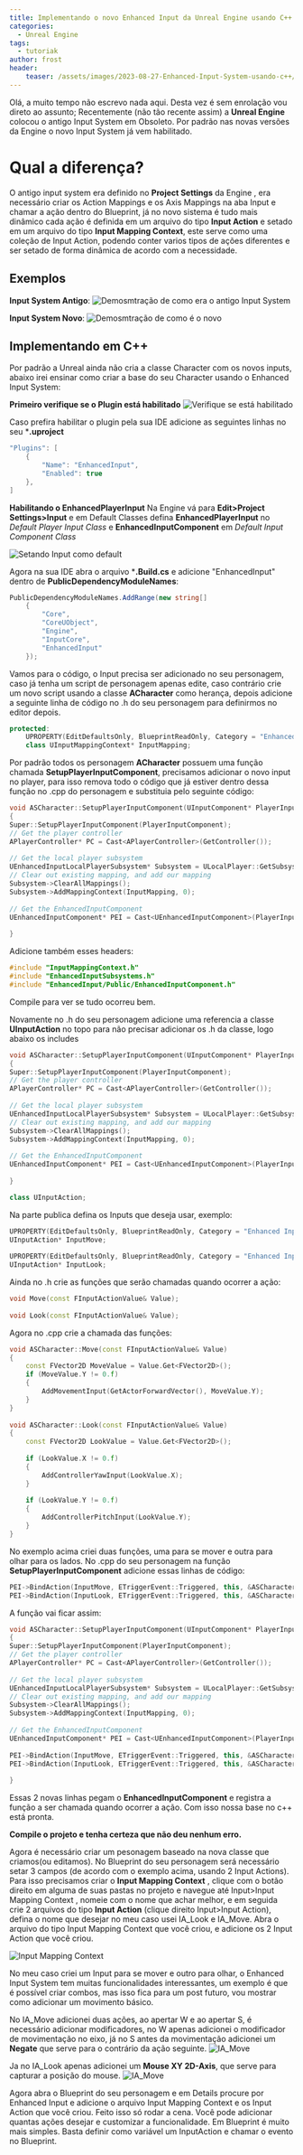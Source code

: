 ```yaml
---
title: Implementando o novo Enhanced Input da Unreal Engine usando C++
categories: 
  - Unreal Engine
tags:
  - tutoriak
author: frost
header:
	teaser: /assets/images/2023-08-27-Enhanced-Input-System-usando-c++/enhanced.jpg
---
```


Olá, a muito tempo não escrevo nada aqui. Desta vez é sem enrolação vou direto ao assunto; Recentemente (não tão recente assim) a **Unreal Engine** colocou o antigo Input System em Obsoleto. Por padrão nas novas versões da Engine  o novo Input System já vem habilitado.


# Qual a diferença?

O antigo input system era definido no **Project Settings** da Engine , era necessário criar os Action Mappings e os Axis Mappings na aba Input e chamar a ação dentro do Blueprint, já no novo sistema é tudo mais dinâmico cada ação é definida em um arquivo do tipo **Input Action** e setado em um arquivo do tipo **Input Mapping Context**, este serve como uma coleção de Input Action, podendo conter varios tipos de ações diferentes e ser setado de forma dinâmica de acordo com a necessidade.

## Exemplos

**Input System Antigo**:
![Demosmtração de como era o antigo Input System](/assets/images/2023-08-27-Enhanced-Input-System-usando-c++/imagem1.png)

**Input System Novo**:
![Demosmtração de como é o novo](/assets/images/2023-08-27-Enhanced-Input-System-usando-c++/imagem2.png)

## Implementando em C++

Por padrão a Unreal ainda não cria a classe Character com os novos inputs, abaixo irei ensinar como criar a base do seu Character usando o Enhanced Input System:

**Primeiro verifique se o Plugin está habilitado**
![Verifique se está habilitado](/assets/images/2023-08-27-Enhanced-Input-System-usando-c++/imagem3.png)

Caso prefira habilitar o plugin pela sua IDE adicione as seguintes linhas no seu ***.uproject**


```csharp
"Plugins": [
	{
		"Name": "EnhancedInput",
		"Enabled": true
	},
]
```

**Habilitando o EnhancedPlayerInput**
Na Engine vá para **Edit>Project Settings>Input** e em Default Classes defina 
**EnhancedPlayerInput** no *Default Player Input Class* e **EnhancedInputComponent** em *Default Input Component Class*

![Setando Input como default](/assets/images/2023-08-27-Enhanced-Input-System-usando-c++/imagem4.png)

Agora na sua IDE abra o arquivo 
***.Build.cs** e adicione "EnhancedInput" dentro de **PublicDependencyModuleNames**:
```csharp
PublicDependencyModuleNames.AddRange(new string[]
	{
		"Core",
		"CoreUObject",
		"Engine",
		"InputCore",
		"EnhancedInput"
	});
```

Vamos para o código, o Input precisa ser adicionado no seu personagem, caso já tenha um script de personagem apenas edite, caso contrário crie um novo script usando a classe **ACharacter** como herança, depois adicione a seguinte linha de código no .h do seu personagem para definirmos no editor depois.
``` cpp
protected:
	UPROPERTY(EditDefaultsOnly, BlueprintReadOnly, Category = "Enhanced Input")  
	class UInputMappingContext* InputMapping;
```

Por padrão todos os personagem **ACharacter** possuem uma função chamada **SetupPlayerInputComponent**, precisamos adicionar o novo input no player, para isso remova todo o código que já estiver dentro dessa função no .cpp do personagem e substituia pelo seguinte código:
``` cpp
void ASCharacter::SetupPlayerInputComponent(UInputComponent* PlayerInputComponent)  
{  
Super::SetupPlayerInputComponent(PlayerInputComponent);  
// Get the player controller  
APlayerController* PC = Cast<APlayerController>(GetController());  
  
// Get the local player subsystem  
UEnhancedInputLocalPlayerSubsystem* Subsystem = ULocalPlayer::GetSubsystem<UEnhancedInputLocalPlayerSubsystem>(PC->GetLocalPlayer());  
// Clear out existing mapping, and add our mapping  
Subsystem->ClearAllMappings();  
Subsystem->AddMappingContext(InputMapping, 0);  
  
// Get the EnhancedInputComponent  
UEnhancedInputComponent* PEI = Cast<UEnhancedInputComponent>(PlayerInputComponent);  
  
}
```

Adicione também esses headers:
``` cpp
#include "InputMappingContext.h"
#include "EnhancedInputSubsystems.h"
#include "EnhancedInput/Public/EnhancedInputComponent.h"
```
Compile para ver se tudo ocorreu bem.

Novamente no .h do seu personagem adicione uma referencia a classe **UInputAction** no topo para não precisar adicionar os .h da classe, logo abaixo os includes
``` cpp
void ASCharacter::SetupPlayerInputComponent(UInputComponent* PlayerInputComponent)  
{  
Super::SetupPlayerInputComponent(PlayerInputComponent);  
// Get the player controller  
APlayerController* PC = Cast<APlayerController>(GetController());  
  
// Get the local player subsystem  
UEnhancedInputLocalPlayerSubsystem* Subsystem = ULocalPlayer::GetSubsystem<UEnhancedInputLocalPlayerSubsystem>(PC->GetLocalPlayer());  
// Clear out existing mapping, and add our mapping  
Subsystem->ClearAllMappings();  
Subsystem->AddMappingContext(InputMapping, 0);  
  
// Get the EnhancedInputComponent  
UEnhancedInputComponent* PEI = Cast<UEnhancedInputComponent>(PlayerInputComponent);  
  
}
```

``` cpp
class UInputAction;
```
Na parte publica defina os Inputs que deseja usar, exemplo:
``` cpp
UPROPERTY(EditDefaultsOnly, BlueprintReadOnly, Category = "Enhanced Input")  
UInputAction* InputMove;  
  
UPROPERTY(EditDefaultsOnly, BlueprintReadOnly, Category = "Enhanced Input")  
UInputAction* InputLook;
```
Ainda no .h crie as funções que serão chamadas quando ocorrer a ação:
``` cpp
void Move(const FInputActionValue& Value);  
  
void Look(const FInputActionValue& Value);
```
Agora no .cpp crie a chamada das funções:
``` cpp
void ASCharacter::Move(const FInputActionValue& Value)  
{  
	const FVector2D MoveValue = Value.Get<FVector2D>();  
	if (MoveValue.Y != 0.f)  
	{  
		AddMovementInput(GetActorForwardVector(), MoveValue.Y);  
	}  
}  
  
void ASCharacter::Look(const FInputActionValue& Value)  
{  
	const FVector2D LookValue = Value.Get<FVector2D>();  
  
	if (LookValue.X != 0.f)  
	{  
		AddControllerYawInput(LookValue.X);  
	}  
  
	if (LookValue.Y != 0.f)  
	{  
		AddControllerPitchInput(LookValue.Y);  
	}  
}
```
No exemplo acima criei duas funções, uma para se mover e outra para olhar para os lados.
No .cpp do seu personagem na função **SetupPlayerInputComponent** adicione essas linhas de código:
``` cpp
PEI->BindAction(InputMove, ETriggerEvent::Triggered, this, &ASCharacter::Move);  
PEI->BindAction(InputLook, ETriggerEvent::Triggered, this, &ASCharacter::Look);
```
A função vai ficar assim:
``` cpp
void ASCharacter::SetupPlayerInputComponent(UInputComponent* PlayerInputComponent)  
{  
Super::SetupPlayerInputComponent(PlayerInputComponent);  
// Get the player controller  
APlayerController* PC = Cast<APlayerController>(GetController());  
  
// Get the local player subsystem  
UEnhancedInputLocalPlayerSubsystem* Subsystem = ULocalPlayer::GetSubsystem<UEnhancedInputLocalPlayerSubsystem>(PC->GetLocalPlayer());  
// Clear out existing mapping, and add our mapping  
Subsystem->ClearAllMappings();  
Subsystem->AddMappingContext(InputMapping, 0);  
  
// Get the EnhancedInputComponent  
UEnhancedInputComponent* PEI = Cast<UEnhancedInputComponent>(PlayerInputComponent);  
  
PEI->BindAction(InputMove, ETriggerEvent::Triggered, this, &ASCharacter::Move);  
PEI->BindAction(InputLook, ETriggerEvent::Triggered, this, &ASCharacter::Look);  
  
}
```
Essas 2 novas linhas pegam o **EnhancedInputComponent** e registra a função a ser chamada quando ocorrer a ação. Com isso nossa base no c++ está pronta.

**Compile o projeto e tenha certeza que não deu nenhum erro.**

Agora é necessário criar um pesonagem baseado na nova classe que criamos(ou editamos).
No Blueprint do seu personagem será necessário setar 3 campos (de acordo com o exemplo acima, usando 2 Input Actions). 
Para isso precisamos criar o **Input Mapping Context** , clique com o botão direito  em alguma de suas pastas no projeto e navegue até Input>Input Mapping Context , nomeie com o nome que achar melhor, e em seguida crie 2 arquivos do tipo **Input Action** (clique direito Input>Input Action), defina o nome que desejar no meu caso usei IA_Look e IA_Move. Abra o arquivo do tipo Input Mapping Context que você criou, e adicione os 2 Input Action que você criou.

![Input Mapping Context](/assets/images/2023-08-27-Enhanced-Input-System-usando-C++/imagem5.png)

No meu caso criei um Input para se mover e outro para olhar, o Enhanced Input System tem muitas funcionalidades interessantes, um exemplo é que é possível criar combos, mas isso fica para um post futuro, vou mostrar como adicionar um movimento básico.

No IA_Move adicionei duas ações, ao apertar W e ao apertar S, é necessário adicionar modificadores, no W apenas adicionei o modificador de movimentação no eixo, já no S antes da movimentação adicionei um **Negate** que serve para o contrário da ação seguinte.
![IA_Move](/assets/images/2023-08-27-Enhanced-Input-System-usando-c++/imagem6.png)

Ja no IA_Look apenas adicionei um **Mouse XY 2D-Axis**, que serve para capturar a posição do mouse.
![IA_Move](/assets/images/2023-08-27-Enhanced-Input-System-usando-c++/imagem7.png)

Agora abra o Blueprint do seu personagem e em Details procure por Enhanced Input e adicione o arquivo Input Mapping Context e os Input Action que você criou.
Feito isso só rodar a cena. Você pode adicionar quantas ações desejar e customizar a funcionalidade. Em Blueprint é muito mais simples. Basta definir como variável um InputAction e chamar o evento no Blueprint.